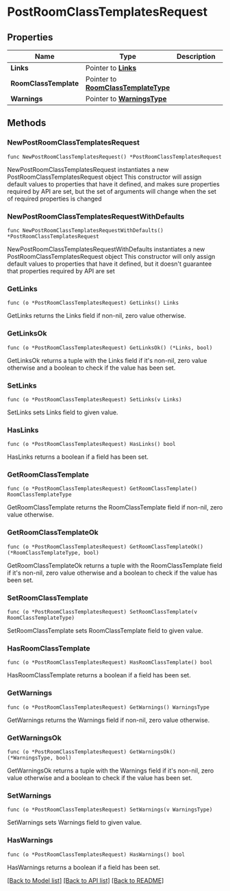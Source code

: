 # PostRoomClassTemplatesRequest

## Properties

Name | Type | Description | Notes
------------ | ------------- | ------------- | -------------
**Links** | Pointer to [**Links**](Links.md) |  | [optional] 
**RoomClassTemplate** | Pointer to [**RoomClassTemplateType**](RoomClassTemplateType.md) |  | [optional] 
**Warnings** | Pointer to [**WarningsType**](WarningsType.md) |  | [optional] 

## Methods

### NewPostRoomClassTemplatesRequest

`func NewPostRoomClassTemplatesRequest() *PostRoomClassTemplatesRequest`

NewPostRoomClassTemplatesRequest instantiates a new PostRoomClassTemplatesRequest object
This constructor will assign default values to properties that have it defined,
and makes sure properties required by API are set, but the set of arguments
will change when the set of required properties is changed

### NewPostRoomClassTemplatesRequestWithDefaults

`func NewPostRoomClassTemplatesRequestWithDefaults() *PostRoomClassTemplatesRequest`

NewPostRoomClassTemplatesRequestWithDefaults instantiates a new PostRoomClassTemplatesRequest object
This constructor will only assign default values to properties that have it defined,
but it doesn't guarantee that properties required by API are set

### GetLinks

`func (o *PostRoomClassTemplatesRequest) GetLinks() Links`

GetLinks returns the Links field if non-nil, zero value otherwise.

### GetLinksOk

`func (o *PostRoomClassTemplatesRequest) GetLinksOk() (*Links, bool)`

GetLinksOk returns a tuple with the Links field if it's non-nil, zero value otherwise
and a boolean to check if the value has been set.

### SetLinks

`func (o *PostRoomClassTemplatesRequest) SetLinks(v Links)`

SetLinks sets Links field to given value.

### HasLinks

`func (o *PostRoomClassTemplatesRequest) HasLinks() bool`

HasLinks returns a boolean if a field has been set.

### GetRoomClassTemplate

`func (o *PostRoomClassTemplatesRequest) GetRoomClassTemplate() RoomClassTemplateType`

GetRoomClassTemplate returns the RoomClassTemplate field if non-nil, zero value otherwise.

### GetRoomClassTemplateOk

`func (o *PostRoomClassTemplatesRequest) GetRoomClassTemplateOk() (*RoomClassTemplateType, bool)`

GetRoomClassTemplateOk returns a tuple with the RoomClassTemplate field if it's non-nil, zero value otherwise
and a boolean to check if the value has been set.

### SetRoomClassTemplate

`func (o *PostRoomClassTemplatesRequest) SetRoomClassTemplate(v RoomClassTemplateType)`

SetRoomClassTemplate sets RoomClassTemplate field to given value.

### HasRoomClassTemplate

`func (o *PostRoomClassTemplatesRequest) HasRoomClassTemplate() bool`

HasRoomClassTemplate returns a boolean if a field has been set.

### GetWarnings

`func (o *PostRoomClassTemplatesRequest) GetWarnings() WarningsType`

GetWarnings returns the Warnings field if non-nil, zero value otherwise.

### GetWarningsOk

`func (o *PostRoomClassTemplatesRequest) GetWarningsOk() (*WarningsType, bool)`

GetWarningsOk returns a tuple with the Warnings field if it's non-nil, zero value otherwise
and a boolean to check if the value has been set.

### SetWarnings

`func (o *PostRoomClassTemplatesRequest) SetWarnings(v WarningsType)`

SetWarnings sets Warnings field to given value.

### HasWarnings

`func (o *PostRoomClassTemplatesRequest) HasWarnings() bool`

HasWarnings returns a boolean if a field has been set.


[[Back to Model list]](../README.md#documentation-for-models) [[Back to API list]](../README.md#documentation-for-api-endpoints) [[Back to README]](../README.md)


